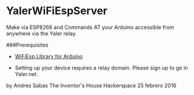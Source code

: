 YalerWiFiEspServer
=======

Make via ESP8266 and Commands AT your Arduino accessible from anywhere via the Yaler relay.

###Prerequisites

- [WiFiEsp Library for Arduino](https://github.com/bportaluri/WiFiEsp)

- Setting up your device requires a relay domain. Please sign up to ge in Yaler.net.

by Andres Sabas
The Inventor's House Hackerspace
25 febrero 2016

